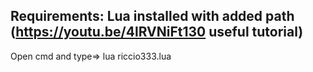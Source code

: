 Requirements: Lua installed with added path (https://youtu.be/4lRVNiFt130 useful tutorial)
-----------------------------------------------------------------------------------------
Open cmd and type=>
lua riccio333.lua